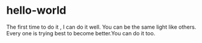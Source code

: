 # hello-world
The first time to do it , I can do it well. You can be the same light like others. Every one is trying best to become better.You can do it too.
